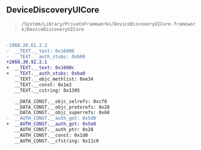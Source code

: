## DeviceDiscoveryUICore

> `/System/Library/PrivateFrameworks/DeviceDiscoveryUICore.framework/DeviceDiscoveryUICore`

```diff

-1968.20.61.2.2
-  __TEXT.__text: 0x16008
-  __TEXT.__auth_stubs: 0xb90
+2060.30.92.2.1
+  __TEXT.__text: 0x1600c
+  __TEXT.__auth_stubs: 0xba0
   __TEXT.__objc_methlist: 0xe34
   __TEXT.__const: 0x1e2
   __TEXT.__cstring: 0x1395

   __DATA_CONST.__objc_selrefs: 0xcf8
   __DATA_CONST.__objc_protorefs: 0x28
   __DATA_CONST.__objc_superrefs: 0x68
-  __AUTH_CONST.__auth_got: 0x5d8
+  __AUTH_CONST.__auth_got: 0x5e0
   __AUTH_CONST.__auth_ptr: 0x28
   __AUTH_CONST.__const: 0x1d0
   __AUTH_CONST.__cfstring: 0x11c0

```
